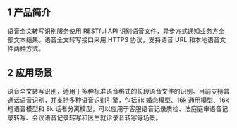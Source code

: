 ## 1 产品简介

语音全文转写识别服务使用 RESTful API 识别语音文件，异步方式通知业务方全部文本结果。语音全文转写接口采用 HTTPS 协议，支持语音 URL 和本地语音文件两种方式。

## 	2 应用场景

语音全文转写识别，适用于多种标准语音格式的长段语音文件的识别。目前支持普通话语音识别，并支持多种语音识别引擎，包括8k 婚恋模型、16k 通用模型、16k 短语音模型和 8k 话者分离模型，可以应用于客服语音记录质检、法庭庭审语音记录转写、会议语音记录转写和医生就诊录音转写等场景。



